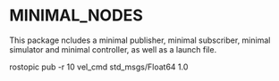 # MINIMAL_NODES

This package ncludes a minimal publisher, minimal subscriber, minimal simulator and
minimal controller, as well as a launch file.  


rostopic pub -r 10 vel_cmd std_msgs/Float64 1.0
